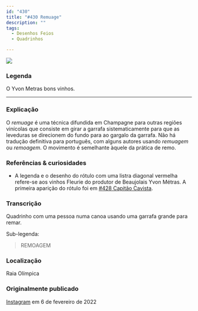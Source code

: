 ```yaml
---
id: "430"
title: "#430 Remuage"
description: ""
tags:
  - Desenhos Feios
  - Quadrinhos

---
```

![](https://bebiodicionario-com.s3.amazonaws.com/media/posts/202202/BOD430.jpg)

### Legenda

O Yvon Metras bons vinhos.

---

### Explicação

O *remuage* é uma técnica difundida em Champagne para outras regiões vinícolas que consiste em girar a garrafa sistematicamente para que as leveduras se direcionem do fundo para ao gargalo da garrafa. Não há tradução definitiva para português, com alguns autores usando *remuagem* ou *remoagem*. O movimento é semelhante àquele da prática de remo.

### Referências & curiosidades
- A legenda e o desenho do rótulo com uma listra diagonal vermelha refere-se aos vinhos Fleurie do produtor de Beaujolais Yvon Métras. A primeira aparição do rótulo foi em [#428 Capitão Cavista](428).


### Transcrição
Quadrinho com uma pessoa numa canoa usando uma garrafa grande para remar.

Sub-legenda:
> REMOAGEM

### Localização

Raia Olímpica

### Originalmente publicado

[Instagram](https://www.instagram.com/p/CZpxVorLeN3/) em 6 de fevereiro de 2022

